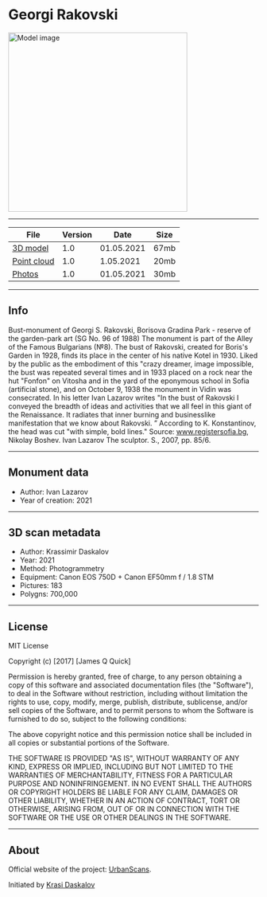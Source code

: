 # Georgi Rakovski

<img src="https://urbanscans.com/wp-content/uploads/2022/04/Georgi-Rakovski-new-1.jpg" alt="Model image" width="360" height="360" title="Georgi Rakovski">

---

File|Version|Date|Size
  --------|---|---|-------
  [3D model](https://www.arduino.cc/)|1.0|01.05.2021|67mb
  [Point cloud](http://www.microchip.com/wwwproducts/en/AT90USB1286)|1.0|1.05.2021|20mb
  [Photos](https://www.arduino.cc/en/Guide/ArduinoDue)|1.0|01.05.2021|30mb

---

## Info

Bust-monument of Georgi S. Rakovski, Borisova Gradina Park - reserve of the garden-park art (SG No. 96 of 1988) The monument is part of the Alley of the Famous Bulgarians (№8). The bust of Rakovski, created for Boris's Garden in 1928, finds its place in the center of his native Kotel in 1930. Liked by the public as the embodiment of this "crazy dreamer, image impossible, the bust was repeated several times and in 1933 placed on a rock near the hut "Fonfon" on Vitosha and in the yard of the eponymous school in Sofia (artificial stone), and on October 9, 1938 the monument in Vidin was consecrated. In his letter Ivan Lazarov writes "In the bust of Rakovski I conveyed the breadth of ideas and activities that we all feel in this giant of the Renaissance. It radiates that inner burning and businesslike manifestation that we know about Rakovski. ” According to K. Konstantinov, the head was cut "with simple, bold lines." Source: www.registersofia.bg, Nikolay Boshev. Ivan Lazarov The sculptor. S., 2007, pp. 85/6.

---

## Monument data

- Author: Ivan Lazarov
- Year of creation: 2021

---

## 3D scan metadata

- Author: Krassimir Daskalov
- Year: 2021
- Method: Photogrammetry
- Equipment: Canon EOS 750D + Canon EF50mm f / 1.8 STM
- Pictures: 183
- Polygns: 700,000

---

## License

MIT License

Copyright (c) [2017] [James Q Quick]

Permission is hereby granted, free of charge, to any person obtaining a copy
of this software and associated documentation files (the "Software"), to deal
in the Software without restriction, including without limitation the rights
to use, copy, modify, merge, publish, distribute, sublicense, and/or sell
copies of the Software, and to permit persons to whom the Software is
furnished to do so, subject to the following conditions:

The above copyright notice and this permission notice shall be included in all
copies or substantial portions of the Software.

THE SOFTWARE IS PROVIDED "AS IS", WITHOUT WARRANTY OF ANY KIND, EXPRESS OR
IMPLIED, INCLUDING BUT NOT LIMITED TO THE WARRANTIES OF MERCHANTABILITY,
FITNESS FOR A PARTICULAR PURPOSE AND NONINFRINGEMENT. IN NO EVENT SHALL THE
AUTHORS OR COPYRIGHT HOLDERS BE LIABLE FOR ANY CLAIM, DAMAGES OR OTHER
LIABILITY, WHETHER IN AN ACTION OF CONTRACT, TORT OR OTHERWISE, ARISING FROM,
OUT OF OR IN CONNECTION WITH THE SOFTWARE OR THE USE OR OTHER DEALINGS IN THE
SOFTWARE.


---

## About

Official website of the project: [UrbanScans](https://urbanscans.com/).

Initiated by [Krasi Daskalov](https://krasidaskalov.com)

